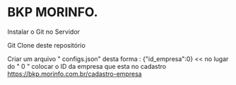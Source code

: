 # BKP MORINFO.

 Instalar o Git no Servidor

 Git Clone deste repositório

 Criar um arquivo " configs.json" desta forma : {"id_empresa":0}  << no lugar do " 0 " colocar o ID da empresa que esta no cadastro https://bkp.morinfo.com.br/cadastro-empresa
